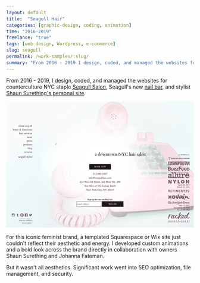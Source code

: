 ```yaml
---
layout: default
title:  "Seagull Hair"
categories: [graphic-design, coding, animation]
time: "2016-2019"
freelance: "true"
tags: [web design, Wordpress, e-commerce]
slug: seagull
permalink: /work-samples/:slug/
summary: "From 2016 - 2019 I design, coded, and managed the websites for counterculture NYC staple Seagull Salon, Seagull's new nail bar, and stylist Shaun Surething's personal site."
---
```


From 2016 - 2019, I design, coded, and managed the websites for counterculture NYC staple [Seagull Salon](https://seagullhair.com), Seagull's new [nail bar](http://seagullnailsalonnyc.com), and stylist [Shaun Surething's personal site](https://shaunsurething.com).

<div class="device border-desktop"><a href="#" data-featherlight="/assets/images/posts/seagull.gif"><img src="/assets/images/posts/seagull.gif" alt="Landing animation for Seagull Salon." title="Landing animation for Seagull Salon." class="device-interior"></a></div>

For this iconic feminist brand, a templated Squarespace or Wix site just couldn't reflect their aesthetic and energy. I developed custom animations and a bold look across the brand directly in collaboration with owners Shaun Surething and Johanna Fateman.

But it wasn't all aesthetics. Significant work went into SEO optimization, file management, and security.

